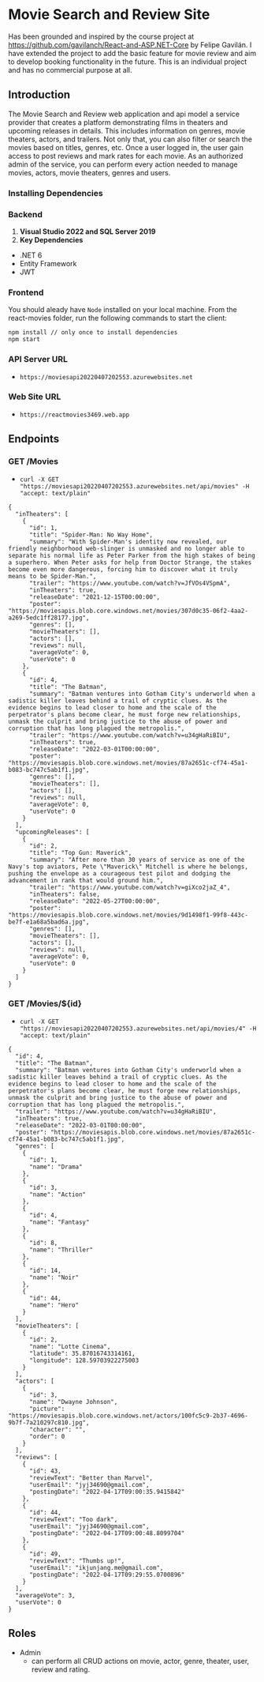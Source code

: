 # Movie Search and Review Site
Has been grounded and inspired by the course project at https://github.com/gavilanch/React-and-ASP.NET-Core by Felipe Gavilán. I have extended the project to add the basic feature for movie review and aim to develop booking functionality in the future. This is an individual project and has no commercial purpose at all.

## Introduction
The Movie Search and Review web application and api model a service provider that creates a platform demonstrating films in theaters and upcoming releases in details. This includes information on genres, movie theaters, actors, and trailers. Not only that, you can also filter or search the movies based on titles, genres, etc. Once a user logged in, the user gain access to post reviews and mark rates for each movie. As an authorized admin of the service, you can perform every action needed to manage movies, actors, movie theaters, genres and users.

### Installing Dependencies
### Backend
1. **Visual Studio 2022 and SQL Server 2019**
2. **Key Dependencies**
 - .NET 6
 - Entity Framework
 - JWT
### Frontend
You should aleady have `Node` installed on your local machine.
From the react-movies folder, run the following commands to start the client: 
```
npm install // only once to install dependencies
npm start 
```
### API Server URL
- `https://moviesapi20220407202553.azurewebsites.net`
### Web Site URL
- `https://reactmovies3469.web.app`

## Endpoints
### GET /Movies
- `curl -X GET "https://moviesapi20220407202553.azurewebsites.net/api/movies" -H  "accept: text/plain"`
```
{
  "inTheaters": [
    {
      "id": 1,
      "title": "Spider-Man: No Way Home",
      "summary": "With Spider-Man's identity now revealed, our friendly neighborhood web-slinger is unmasked and no longer able to separate his normal life as Peter Parker from the high stakes of being a superhero. When Peter asks for help from Doctor Strange, the stakes become even more dangerous, forcing him to discover what it truly means to be Spider-Man.",
      "trailer": "https://www.youtube.com/watch?v=JfVOs4VSpmA",
      "inTheaters": true,
      "releaseDate": "2021-12-15T00:00:00",
      "poster": "https://moviesapis.blob.core.windows.net/movies/307d0c35-06f2-4aa2-a269-5edc1ff28177.jpg",
      "genres": [],
      "movieTheaters": [],
      "actors": [],
      "reviews": null,
      "averageVote": 0,
      "userVote": 0
    },
    {
      "id": 4,
      "title": "The Batman",
      "summary": "Batman ventures into Gotham City's underworld when a sadistic killer leaves behind a trail of cryptic clues. As the evidence begins to lead closer to home and the scale of the perpetrator's plans become clear, he must forge new relationships, unmask the culprit and bring justice to the abuse of power and corruption that has long plagued the metropolis.",
      "trailer": "https://www.youtube.com/watch?v=u34gHaRiBIU",
      "inTheaters": true,
      "releaseDate": "2022-03-01T00:00:00",
      "poster": "https://moviesapis.blob.core.windows.net/movies/87a2651c-cf74-45a1-b083-bc747c5ab1f1.jpg",
      "genres": [],
      "movieTheaters": [],
      "actors": [],
      "reviews": null,
      "averageVote": 0,
      "userVote": 0
    }
  ],
  "upcomingReleases": [
    {
      "id": 2,
      "title": "Top Gun: Maverick",
      "summary": "After more than 30 years of service as one of the Navy's top aviators, Pete \"Maverick\" Mitchell is where he belongs, pushing the envelope as a courageous test pilot and dodging the advancement in rank that would ground him.",
      "trailer": "https://www.youtube.com/watch?v=giXco2jaZ_4",
      "inTheaters": false,
      "releaseDate": "2022-05-27T00:00:00",
      "poster": "https://moviesapis.blob.core.windows.net/movies/9d1498f1-99f8-443c-be7f-e1a68a5bad6a.jpg",
      "genres": [],
      "movieTheaters": [],
      "actors": [],
      "reviews": null,
      "averageVote": 0,
      "userVote": 0
    }
  ]
}
```
### GET /Movies/${id}
- `curl -X GET "https://moviesapi20220407202553.azurewebsites.net/api/movies/4" -H  "accept: text/plain"`
```
{
  "id": 4,
  "title": "The Batman",
  "summary": "Batman ventures into Gotham City's underworld when a sadistic killer leaves behind a trail of cryptic clues. As the evidence begins to lead closer to home and the scale of the perpetrator's plans become clear, he must forge new relationships, unmask the culprit and bring justice to the abuse of power and corruption that has long plagued the metropolis.",
  "trailer": "https://www.youtube.com/watch?v=u34gHaRiBIU",
  "inTheaters": true,
  "releaseDate": "2022-03-01T00:00:00",
  "poster": "https://moviesapis.blob.core.windows.net/movies/87a2651c-cf74-45a1-b083-bc747c5ab1f1.jpg",
  "genres": [
    {
      "id": 1,
      "name": "Drama"
    },
    {
      "id": 3,
      "name": "Action"
    },
    {
      "id": 4,
      "name": "Fantasy"
    },
    {
      "id": 8,
      "name": "Thriller"
    },
    {
      "id": 14,
      "name": "Noir"
    },
    {
      "id": 44,
      "name": "Hero"
    }
  ],
  "movieTheaters": [
    {
      "id": 2,
      "name": "Lotte Cinema",
      "latitude": 35.87016743314161,
      "longitude": 128.59703922275003
    }
  ],
  "actors": [
    {
      "id": 3,
      "name": "Dwayne Johnson",
      "picture": "https://moviesapis.blob.core.windows.net/actors/100fc5c9-2b37-4696-9b7f-7a210297c810.jpg",
      "character": "",
      "order": 0
    }
  ],
  "reviews": [
    {
      "id": 43,
      "reviewText": "Better than Marvel",
      "userEmail": "jyj34690@gmail.com",
      "postingDate": "2022-04-17T09:00:35.9415842"
    },
    {
      "id": 44,
      "reviewText": "Too dark",
      "userEmail": "jyj34690@gmail.com",
      "postingDate": "2022-04-17T09:00:48.8099704"
    },
    {
      "id": 49,
      "reviewText": "Thumbs up!",
      "userEmail": "ikjunjang.me@gmail.com",
      "postingDate": "2022-04-17T09:29:55.0700896"
    }
  ],
  "averageVote": 3,
  "userVote": 0
}
```
## Roles
- Admin
    - can perform all CRUD actions on movie, actor, genre, theater, user, review and rating. 
